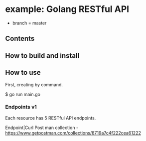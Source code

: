 # example: Golang RESTful API 
* branch = master

## Contents


## How to build and install


## How to use

First, creating by  command.

$ go run main.go

### Endpoints v1

Each resource has 5 RESTful API endpoints.

Endpoint|Curl
Post man collection - https://www.getpostman.com/collections/8719a7c4f222cea61222


